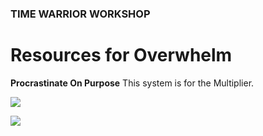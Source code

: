 ### TIME WARRIOR WORKSHOP

# Resources for Overwhelm 

**Procrastinate On Purpose** This system is for the Multiplier.

<a href="https://www.amazon.com/Habits-Highly-Effective-People-Powerful/dp/1451639619" target="_blank"><img src="http://teaching.polishedsolid.com/time-warrior/7-Habits.jpeg"></a>

<img src="http://teaching.polishedsolid.com/time-warrior/the-matrix.jpeg">

